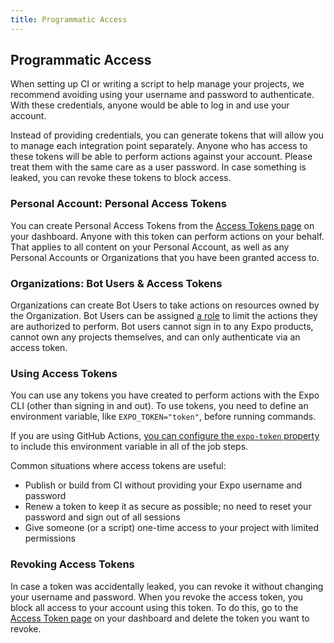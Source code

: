 ```yaml
---
title: Programmatic Access
---
```



## Programmatic Access

When setting up CI or writing a script to help manage your projects, we recommend avoiding using your username and password to authenticate. With these credentials, anyone would be able to log in and use your account.

Instead of providing credentials, you can generate tokens that will allow you to manage each integration point separately. Anyone who has access to these tokens will be able to perform actions against your account. Please treat them with the same care as a user password. In case something is leaked, you can revoke these tokens to block access.

### Personal Account: Personal Access Tokens

You can create Personal Access Tokens from the [Access Tokens page](https://expo.dev/settings/access-tokens) on your dashboard. Anyone with this token can perform actions on your behalf. That applies to all content on your Personal Account, as well as any Personal Accounts or Organizations that you have been granted access to.

### Organizations: Bot Users & Access Tokens

Organizations can create Bot Users to take actions on resources owned by the Organization.  Bot Users can be assigned [a role](/working-together) to limit the actions they are authorized to perform.  Bot users cannot sign in to any Expo products, cannot own any projects themselves, and can only authenticate via an access token.

### Using Access Tokens

You can use any tokens you have created to perform actions with the Expo CLI (other than signing in and out). To use tokens, you need to define an environment variable, like `EXPO_TOKEN="token"`, before running commands.

If you are using GitHub Actions, [you can configure the `expo-token` property](https://github.com/expo/expo-github-action#configuration-options) to include this environment variable in all of the job steps.

Common situations where access tokens are useful:

- Publish or build from CI without providing your Expo username and password
- Renew a token to keep it as secure as possible; no need to reset your password and sign out of all sessions
- Give someone (or a script) one-time access to your project with limited permissions

### Revoking Access Tokens

In case a token was accidentally leaked, you can revoke it without changing your username and password. When you revoke the access token, you block all access to your account using this token. To do this, go to the [Access Token page](https://expo.dev/settings/access-tokens) on your dashboard and delete the token you want to revoke.
